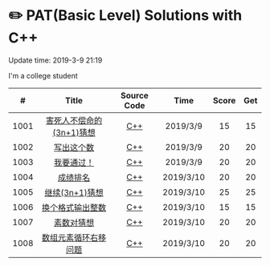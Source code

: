 # :pencil2: PAT(Basic Level) Solutions with C++
Update time:  2019-3-9 21:19

I'm a college student

| # | Title | Source Code | Time | Score | Get |
|:---:|:---:|:---:|:---:|:---:|:---:|
|1001|[ 害死人不偿命的(3n+1)猜想 ](https://pintia.cn/problem-sets/994805260223102976/problems/994805325918486528)|[C++](https://github.com/BlackSpaceGZY/PAT-Basic-Level-/blob/master/Code/1001/1001.cpp) |2019/3/9| 15 | 15 |  
|1002|[ 写出这个数 ](https://pintia.cn/problem-sets/994805260223102976/problems/994805324509200384)|[C++](https://github.com/BlackSpaceGZY/PAT-Basic-Level-/blob/master/Code/1002/1002.cpp) |2019/3/9| 20 | 20 |  
|1003|[ 我要通过！ ](https://pintia.cn/problem-sets/994805260223102976/problems/994805323154440192)|[C++](https://github.com/BlackSpaceGZY/PAT-Basic-Level-/blob/master/Code/1003/1003.cpp) |2019/3/9| 20 | 20 |  
|1004|[ 成绩排名 ](https://pintia.cn/problem-sets/994805260223102976/problems/994805321640296448)|[C++](https://github.com/BlackSpaceGZY/PAT-Basic-Level-/blob/master/Code/1004/1004.cpp) |2019/3/10| 20 | 20 |  
|1005|[ 继续(3n+1)猜想 ](https://pintia.cn/problem-sets/994805260223102976/problems/994805320306507776)|[C++](https://github.com/BlackSpaceGZY/PAT-Basic-Level-/blob/master/Code/1005/1005.cpp) |2019/3/10| 25 | 25 |  
|1006|[ 换个格式输出整数 ](https://pintia.cn/problem-sets/994805260223102976/problems/994805318855278592)|[C++](https://github.com/BlackSpaceGZY/PAT-Basic-Level-/blob/master/Code/1006/1006.cpp) |2019/3/10| 15 | 15 |  
|1007|[ 素数对猜想 ](https://pintia.cn/problem-sets/994805260223102976/problems/994805317546655744)|[C++](https://github.com/BlackSpaceGZY/PAT-Basic-Level-/blob/master/Code/1007/1007.cpp) |2019/3/10| 20 | 20 |  
|1008|[ 数组元素循环右移问题  ](https://pintia.cn/problem-sets/994805260223102976/problems/994805316250615808)|[C++](https://github.com/BlackSpaceGZY/PAT-Basic-Level-/blob/master/Code/1008/1008.cpp) |2019/3/10| 20 | 20 |  